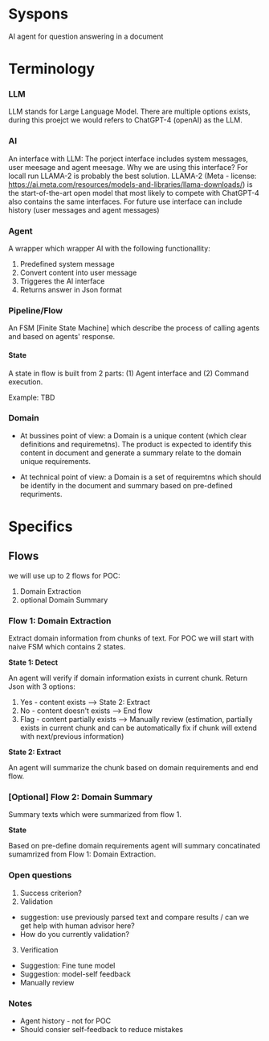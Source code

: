 # Syspons
 AI agent for question answering in a document

# Terminology

### **LLM**
LLM stands for Large Language Model. There are multiple options exists, during this proejct we would refers to ChatGPT-4 (openAI) as the LLM.


### **AI**
An interface with LLM:
The porject interface includes system messages, user meesage and agent meesage.
Why we are using this interface?
For locall run LLAMA-2 is probably the best solution. LLAMA-2 (Meta - license: https://ai.meta.com/resources/models-and-libraries/llama-downloads/) is the start-of-the-art open model that most likely to compete with ChatGPT-4 also contains the same interfaces.
For future use interface can include history (user messages and agent messages)


### **Agent**
A wrapper which wrapper AI with the following functionallity:
1. Predefined system message
2. Convert content into user message
3. Triggeres the AI interface
4. Returns answer in Json format


### **Pipeline/Flow**
An FSM [Finite State Machine] which describe the process of calling agents and based on agents' response.
#### **State**
A state in flow is built from 2 parts: (1) Agent interface and (2) Command execution.

Example: TBD


### **Domain**
* At bussines point of view: a Domain is a unique content (which clear definitions and requiremetns). The product is expected to identify this content in document and generate a summary relate to the domain unique requirements.

* At technical point of view: a Domain is a set of requiremtns which should be identify in the document and summary based on pre-defined requriments.

# Specifics
## Flows
we will use up to 2 flows for POC:
1. Domain Extraction
2. optional Domain Summary

### Flow 1: Domain Extraction
Extract domain information from chunks of text. For POC we will start with naive FSM which contains 2 states.

**State 1: Detect**

An agent will verify if domain information exists in current chunk. Return Json with 3 options:
1. Yes - content exists --> State 2: Extract
2. No - content doesn't exists --> End flow
3. Flag - content partially exists --> Manually review (estimation, partially exists in current chunk and can be automatically fix if chunk will extend with next/previous information)

**State 2: Extract**

An agent will summarize the chunk based on domain requirements and end flow.

### [Optional] Flow 2: Domain Summary
Summary texts which were summarized from flow 1.

**State**

Based on pre-define domain requirements agent will summary concatinated sumamrized from Flow 1: Domain Extraction.

### Open questions
1. Success criterion?
2. Validation
*  suggestion: use previously parsed text and compare results / can we get help with human advisor here?
* How do you currently validation?
3. Verification
* Suggestion: Fine tune model
* Suggestion: model-self feedback
* Manually review

### Notes
* Agent history - not for POC
* Should consier self-feedback to reduce mistakes
